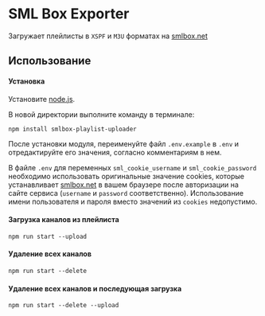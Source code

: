 # SML Box Exporter

Загружает плейлисты в `XSPF` и `M3U` форматах на [smlbox.net](http://www.smlbox.net/)

## Использование

#### Установка
Установите [node.js](https://nodejs.org/).

В новой директории выполните команду в терминале:
```
npm install smlbox-playlist-uploader
```

После установки модуля, переименуйте файл `.env.example` в `.env` и отредактируйте его значения, согласно комментариям в нем.

В файле `.env` для переменных `sml_cookie_username` и `sml_cookie_password` необходимо использовать оригинальные значение cookies, которые устанавливает [smlbox.net](http://www.smlbox.net/) в вашем браузере после авторизации на сайте сервиса (`username` и `password` соответственно). Использование имени пользователя и пароля вместо значений из `cookies` недопустимо.

#### Загрузка каналов из плейлиста
```
npm run start --upload
```
#### Удаление всех каналов
```
npm run start --delete
```
#### Удаление всех каналов и последующая загрузка
```
npm run start --delete --upload
```